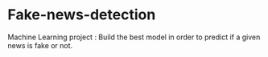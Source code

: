 # Fake-news-detection
 Machine Learning project : Build the best model in order to predict if a given news is fake or not.
